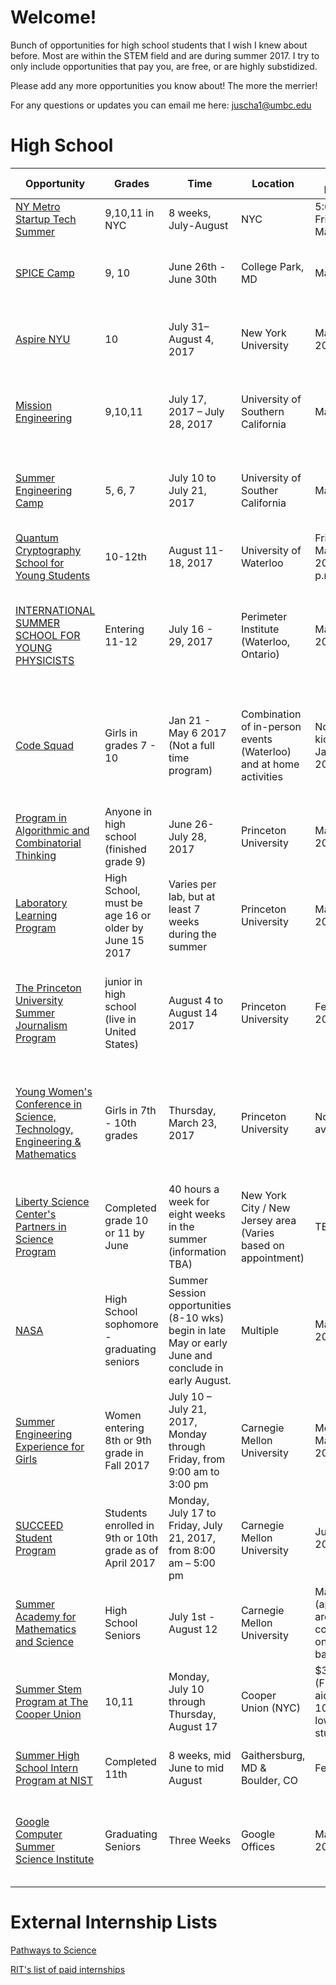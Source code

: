 # Welcome!
Bunch of opportunities for high school students that I wish I knew about before. Most are within the STEM field and are during summer 2017. I try to only include opportunities that pay you, are free, or are highly substidized. 

Please add any more opportunities you know about! The more the merrier!

For any questions or updates you can email me here: juscha1@umbc.edu

# High School
| Opportunity        | Grades         | Time | Location | App Deadline | Cost | Notes |
| ----------------- |-------------  | ---------| -------| ---------| -----| -----|
|[NY Metro Startup Tech Summer](http://www.nfte.com/what/programs/new-york-metro/ny-metro-startup-summer-tech) | 9,10,11 in NYC | 8 weeks, July-August |NYC |5:00pm Friday, March 31| Free |  |
|[SPICE Camp](http://www.cmse.umd.edu/k12/summer/spice) | 9, 10 | June 26th - June 30th | College Park, MD | March 31st | $350 | For young women interested in learning more about engineering | 
| [Aspire NYU](http://www.sps.nyu.edu/academics/hsacademy/summer-programs/aspire.html) | 10 | July 31–August 4, 2017 | New York University | March 27, 2017 | Free | Must be a current sophomore from the New York metro/tri-state area |
| [Mission Engineering](https://viterbipk12.usc.edu/missionengineering/)| 9,10,11 | July 17, 2017 – July 28, 2017 | University of Southern California| May 1, 2017 | $750 (All low income students accepted will have a FULL SCHOLARSHIP | Must be able to commute|
| [Summer Engineering Camp](https://viterbipk12.usc.edu/camp/) | 5, 6, 7 | July 10 to July 21, 2017 | University of Souther California | May 1st | $750 (All low income students accepted will have a FULL SCHOLARSHIP | Must be able to commute|
| [Quantum Cryptography School for Young Students](https://uwaterloo.ca/institute-for-quantum-computing/programs/quantum-cryptography-school-young-students) | 10-12th | August 11-18, 2017 | University of Waterloo |Friday, March 24, 2017 at 5 p.m. (EDT). | $250 CAD | Financial Aid/Scholarship available | 
| [INTERNATIONAL SUMMER SCHOOL FOR YOUNG PHYSICISTS](http://www.perimeterinstitute.ca/outreach/students/programs/international-summer-school-young-physicists) | Entering 11-12 | July 16 - 29, 2017 | Perimeter Institute (Waterloo, Ontario) | March 31, 2017	 |  $500 (CDN) | Travel costs covered for Canadian students, ground transportation covered, Financial aid available |
| [Code Squad](https://uwaterloo.ca/catalyst/codesquad) | Girls in grades 7 - 10 | Jan 21 - May 6 2017 (Not a full time program) | Combination of in-person events (Waterloo) and at home activities | No app, but kickoff is Jan 21 2017 | No cost, but $200 registration cost for the conference in the middle of the program (financial aid available) | [Helpful FAQ](https://uwaterloo.ca/catalyst/code-squad-frequently-asked-questions) |
| [Program in Algorithmic and Combinatorial Thinking](https://algorithmicthinking.org) | Anyone in high school (finished grade 9) | June 26-July 28, 2017 | Princeton University | March 05, 2017 | $1000 for registration | [Helpful FAQ](https://algorithmicthinking.org/faq/) |
| [Laboratory Learning Program](http://research.princeton.edu/students/research-opportunities) | High School, must be age 16 or older by June 15 2017 | Varies per lab, but at least 7 weeks during the summer | Princeton University | March 15, 2017 | No cost | [Helpful FAQ](http://research.princeton.edu/students/research-opportunities/faqs/) | 
| [The Princeton University Summer Journalism Program](http://www.princeton.edu/sjp/)   | junior in high school (live in United States) | August 4 to August 14 2017  | Princeton University | Feb 24 2017 | All expenses, including students' travel costs to and from Princeton, are paid for by the program. | Program specifically for students from a low income background |
| [Young Women's Conference in Science, Technology, Engineering & Mathematics](http://www.pppl.gov/YWC) | Girls in 7th - 10th grades | Thursday, March 23, 2017 | Princeton University | None available | First Come First Serve | Group registration only including chaperones. Seems like registration is mostly handled by high school administration.|
| [Liberty Science Center's Partners in Science Program](http://lsc.org/for-educators/programs-at-the-center/partners-in-science/) | Completed grade 10 or 11 by June | 40 hours a week for eight weeks in the summer (information TBA) | New York City / New Jersey area (Varies based on appointment) | TBA | No cost | More information TBA |
| [NASA](https://intern.nasa.gov/ossi/web/public/main/index.cfm?solarAction=view&subAction=content&contentCode=HOME_PAGE_INTERNSHIPS) | High School sophomore - graduating seniors | Summer Session opportunities (8-10 wks) begin in late May or early June and conclude in early August. | Multiple | March 1st 2017 | Stipend |  | 
| [Summer Engineering Experience for Girls](https://www.cmu.edu/ices/outreach/see/) | Women entering 8th or 9th grade in Fall 2017 | July 10 – July 21, 2017, Monday through Friday, from 9:00 am to 3:00 pm | Carnegie Mellon University | Monday, May 1, 2017. | Free | May need to look into getting housing | 
| [SUCCEED Student Program](http://cedmcenter.org/succeed/succeed-student-program/) | Students enrolled in 9th or 10th grade as of April 2017 | Monday, July 17 to Friday, July 21, 2017, from 8:00 am – 5:00 pm | Carnegie Mellon University | June 5, 2017 | Free | 
| [Summer Academy for Mathematics and Science](http://admission.enrollment.cmu.edu/pages/diversity-sams) | High School Seniors | July 1st - August 12 | Carnegie Mellon University | March 1st (applications are considered on a rolling basis) | Free tuition, housing, and dining | Seeks to recruit underserved and underrepresented students. | 
| [Summer Stem Program at The Cooper Union](https://cooper.edu/engineering/summer-stem) | 10,11 | Monday, July 10 through Thursday, August 17 | Cooper Union (NYC) | $3,300 (Financial aid up to 100% for low income students) | |
| [Summer High School Intern Program at NIST](https://www.nist.gov/ohrm/summer-high-school-intern-program) | Completed 11th | 8 weeks, mid June to mid August | Gaithersburg, MD & Boulder, CO | February 1  | Free | Must be interested in scientific research |
| [Google Computer Summer Science Institute](https://edu.google.com/resources/programs/computer-science-summer-institute/) | Graduating Seniors | Three Weeks | Google Offices | March 2nd, 2018 | Free | Especially for students from historically underrepresented groups in Computer Sceince. |

# External Internship Lists
[Pathways to Science](http://www.pathwaystoscience.org/K12.aspx)

[RIT's list of paid internships](https://people.rit.edu/~gtfsbi/Symp/highschool.htm)
